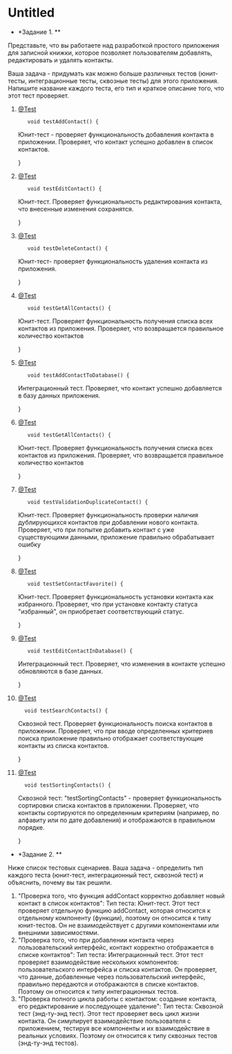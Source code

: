 # Untitled

* *Задание 1. **

Представьте, что вы работаете над разработкой простого приложения для записной книжки, которое позволяет пользователям добавлять, редактировать и удалять контакты.

Ваша задача - придумать как можно больше различных тестов (юнит-тесты, интеграционные тесты, сквозные тесты) для этого приложения. Напишите название каждого теста, его тип и краткое описание того, что этот тест проверяет.

1. [@Test](https://www.notion.so/Test-3eb86df9de8545e785851e14ca0efaa3?pvs=21) 
    
          void testAddContact() {
    
    Юнит-тест - проверяет функциональность добавления контакта в приложении. Проверяет, что контакт успешно добавлен в список контактов.
    
    } 
    
2. [@Test](https://www.notion.so/Test-3eb86df9de8545e785851e14ca0efaa3?pvs=21) 
    
          void testEditContact() {
    
    Юнит-тест. Проверяет функциональность редактирования контакта, что внесенные изменения сохранятся.
    
    } 
    
3. [@Test](https://www.notion.so/Test-3eb86df9de8545e785851e14ca0efaa3?pvs=21) 
    
          void testDeleteContact() {
    
    Юнит-тест- проверяет функциональность удаления контакта из приложения. 
    
    } 
    
4. [@Test](https://www.notion.so/Test-3eb86df9de8545e785851e14ca0efaa3?pvs=21) 
    
          void testGetAllContacts() {
    
    Юнит-тест. Проверяет функциональность получения списка всех контактов из приложения. Проверяет, что возвращается правильное количество контактов 
    
    } 
    
5. [@Test](https://www.notion.so/Test-3eb86df9de8545e785851e14ca0efaa3?pvs=21) 
    
          void testAddContactToDatabase() {
    
    Интеграционный тест. Проверяет, что контакт успешно добавляется в базу данных приложения. 
    
    } 
    
6. [@Test](https://www.notion.so/Test-3eb86df9de8545e785851e14ca0efaa3?pvs=21) 
    
          void testGetAllContacts() {
    
    Юнит-тест. Проверяет функциональность получения списка всех контактов из приложения. Проверяет, что возвращается правильное количество контактов 
    
    } 
    
7. [@Test](https://www.notion.so/Test-3eb86df9de8545e785851e14ca0efaa3?pvs=21) 
    
          void testValidationDuplicateContact() {
    
    Юнит-тест. Проверяет функциональность проверки наличия дублирующихся контактов при добавлении нового контакта. Проверяет, что при попытке добавить контакт с уже существующими данными, приложение правильно обрабатывает ошибку
    
    } 
    
8. [@Test](https://www.notion.so/Test-3eb86df9de8545e785851e14ca0efaa3?pvs=21) 
    
          void testSetContactFavorite() {
    
    Юнит-тест. Проверяет функциональность установки контакта как избранного. Проверяет, что при установке контакту статуса "избранный", он приобретает соответствующий статус.
    
    } 
    
9. [@Test](https://www.notion.so/Test-3eb86df9de8545e785851e14ca0efaa3?pvs=21) 
    
          void testEditContactInDatabase() {
    
    Интеграционный тест. Проверяет, что изменения в контакте успешно обновляются в базе данных. 
    
    } 
    
10. [@Test](https://www.notion.so/Test-3eb86df9de8545e785851e14ca0efaa3?pvs=21) 
    
          void testSearchContacts() {
    
    Сквозной тест. Проверяет функциональность поиска контактов в приложении. Проверяет, что при вводе определенных критериев поиска приложение правильно отображает соответствующие контакты из списка контактов.
    
    } 
    
11. [@Test](https://www.notion.so/Test-3eb86df9de8545e785851e14ca0efaa3?pvs=21) 
    
          void testSortingContacts() {
    
    Сквозной тест: "testSortingContacts" - проверяет функциональность сортировки списка контактов в приложении. Проверяет, что контакты сортируются по определенным критериям (например, по алфавиту или по дате добавления) и отображаются в правильном порядке.
    
    }
    

* *Задание 2. **

Ниже список тестовых сценариев. Ваша задача - определить тип каждого теста (юнит-тест, интеграционный тест, сквозной тест) и объяснить, почему вы так решили.

1. "Проверка того, что функция addContact корректно добавляет новый контакт в список контактов":
Тип теста: Юнит-тест.
Этот тест проверяет отдельную функцию addContact, которая относится к отдельному компоненту (функции), поэтому он относится к типу юнит-тестов. Он не взаимодействует с другими компонентами или внешними зависимостями.
2. "Проверка того, что при добавлении контакта через пользовательский интерфейс, контакт корректно отображается в списке контактов":
Тип теста: Интеграционный тест.
Этот тест проверяет взаимодействие нескольких компонентов: пользовательского интерфейса и списка контактов. Он проверяет, что данные, добавленные через пользовательский интерфейс, правильно передаются и отображаются в списке контактов. Поэтому он относится к типу интеграционных тестов.
3. "Проверка полного цикла работы с контактом: создание контакта, его редактирование и последующее удаление":
Тип теста: Сквозной тест (энд-ту-энд тест).
Этот тест проверяет весь цикл жизни контакта. Он симулирует взаимодействие пользователя с приложением, тестируя все компоненты и их взаимодействие в реальных условиях. Поэтому он относится к типу сквозных тестов (энд-ту-энд тестов).